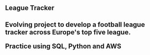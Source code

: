 <h2>League Tracker<h2/>
  <p>Evolving project to develop a football league tracker across Europe's top five league.</p>
  <p>Practice using SQL, Python and AWS</p>
